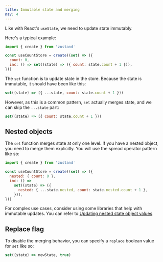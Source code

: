 ```yaml
---
title: Immutable state and merging
nav: 4
---
```


Like with React's `useState`, we need to update state immutably.

Here's a typical example:

```jsx
import { create } from 'zustand'

const useCountStore = create((set) => ({
  count: 0,
  inc: () => set((state) => ({ count: state.count + 1 })),
}))
```

The `set` function is to update state in the store.
Because the state is immutable, it should have been like this:

```js
set((state) => ({ ...state, count: state.count + 1 }))
```

However, as this is a common pattern, `set` actually merges state, and
we can skip the `...state` part:

```js
set((state) => ({ count: state.count + 1 }))
```

## Nested objects

The `set` function merges state at only one level.
If you have a nested object, you need to merge them explicitly. You will use the spread operator pattern like so:

```jsx
import { create } from 'zustand'

const useCountStore = create((set) => ({
  nested: { count: 0 },
  inc: () =>
    set((state) => ({
      nested: { ...state.nested, count: state.nested.count + 1 },
    })),
}))
```

For complex use cases, consider using some libraries that help with immutable updates.
You can refer to [Updating nested state object values](./updating-state.md#deeply-nested-object).

## Replace flag

To disable the merging behavior, you can specify a `replace` boolean value for `set` like so:

```js
set((state) => newState, true)
```
